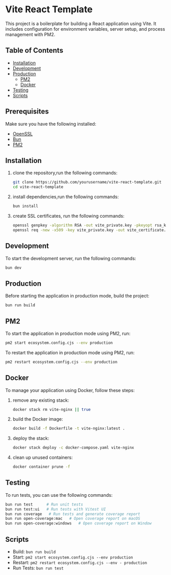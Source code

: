 # Vite React Template

This project is a boilerplate for building a React application using Vite. It includes configuration for environment variables, server setup, and process management with PM2.

## Table of Contents

- [Installation](#installation)
- [Development](#development)
- [Production](#production)
   - [PM2](#pm2)
   - [Docker](#docker)
- [Testing](#testing)
- [Scripts](#scripts)

## Prerequisites

Make sure you have the following installed:

- [OpenSSL](https://www.openssl.org/)
- [Bun](https://bun.sh/)
- [PM2](https://pm2.keymetrics.io/)

## Installation

1. clone the repository,run the following commands:

   ```bash
   git clone https://github.com/yourusername/vite-react-template.git
   cd vite-react-template
   ```

2. install dependencies,run the following commands:
   ```bash
   bun install
   ```
3. create SSL certificates, run the following commands:
   ```bash
   openssl genpkey -algorithm RSA -out vite_private.key -pkeyopt rsa_keygen_bits:2048
   openssl req -new -x509 -key vite_private.key -out vite_certificate.crt -days 365
   ```

## Development

To start the development server, run the following commands:

```bash
bun dev
```

## Production

Before starting the application in production mode, build the project:

```bash
bun run build
```

## PM2
To start the application in production mode using PM2, run:

```bash
pm2 start ecosystem.config.cjs --env production
```

To restart the application in production mode using PM2, run:

```bash
pm2 restart ecosystem.config.cjs --env production
```

## Docker

To manage your application using Docker, follow these steps:

1. remove any existing stack:
   ```bash
   docker stack rm vite-nginx || true
   ```
2. build the Docker image:
   ```bash
   docker build -f Dockerfile -t vite-nginx:latest .
   ```
3. deploy the stack:
   ```bash
   docker stack deploy -c docker-compose.yaml vite-nginx
   ```
4. clean up unused containers:
   ```bash
   docker container prune -f
   ```


## Testing

To run tests, you can use the following commands:

```bash
bun run test      # Run unit tests
bun run test:ui   # Run tests with Vitest UI
bun run coverage   # Run tests and generate coverage report
bun run open-coverage:mac   # Open coverage report on macOS
bun run open-coverage:windows   # Open coverage report on Window
```

## Scripts

- Build: `bun run build`
- Start: `pm2 start ecosystem.config.cjs --env production`
- Restart: `pm2 restart ecosystem.config.cjs --env - production`
- Run Tests: `bun run test`



